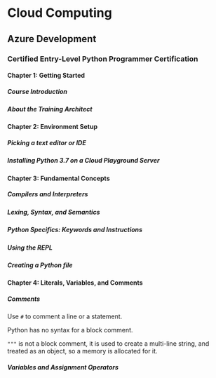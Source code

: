 # Cloud Computing

## Azure Development

### Certified Entry-Level Python Programmer Certification

#### Chapter 1: Getting Started

##### Course Introduction

##### About the Training Architect

#### Chapter 2: Environment Setup

##### Picking a text editor or IDE

##### Installing Python 3.7 on a Cloud Playground Server

#### Chapter 3: Fundamental Concepts

##### Compilers and Interpreters

##### Lexing, Syntax, and Semantics

##### Python Specifics: Keywords and Instructions

##### Using the REPL

##### Creating a Python file

#### Chapter 4: Literals, Variables, and Comments

##### Comments

Use `#` to comment a line or a statement.

Python has no syntax for a block comment.

`"""` is not a block comment, it is used to create a multi-line string, and
treated as an object, so a memory is allocated for it.

##### Variables and Assignment Operators
